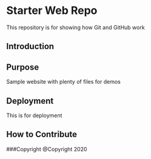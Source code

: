 # Starter Web Repo

This repository is for showing how Git and GitHub work

## Introduction

## Purpose

Sample website with plenty of files for demos

## Deployment
This is for deployment

## How to Contribute

###Copyright
@Copyright 2020